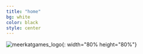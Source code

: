 ```yaml
---
title: "home"
bg: white
color: black
style: center
---
```


![meerkatgames_logo](https://user-images.githubusercontent.com/42053297/43628861-6f4ed582-9736-11e8-9f0f-3949785edd40.png){: width="80% height="80%"}

